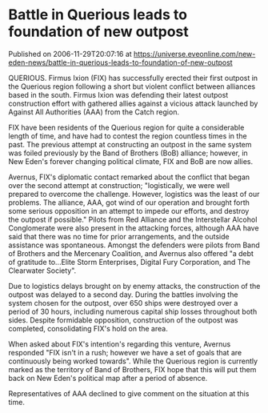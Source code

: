 # Battle in Querious leads to foundation of new outpost
Published on 2006-11-29T20:07:16 at https://universe.eveonline.com/new-eden-news/battle-in-querious-leads-to-foundation-of-new-outpost

QUERIOUS. Firmus Ixion (FIX) has successfully erected their first outpost in the Querious region following a short but violent conflict between alliances based in the south. Firmus Ixion was defending their latest outpost construction effort with gathered allies against a vicious attack launched by Against All Authorities (AAA) from the Catch region. 

FIX have been residents of the Querious region for quite a considerable length of time, and have had to contest the region countless times in the past. The previous attempt at constructing an outpost in the same system was foiled previously by the Band of Brothers (BoB) alliance; however, in New Eden's forever changing political climate, FIX and BoB are now allies. 

Avernus, FIX's diplomatic contact remarked about the conflict that began over the second attempt at construction; "logistically, we were well prepared to overcome the challenge. However, logistics was the least of our problems. The alliance, AAA, got wind of our operation and brought forth some serious opposition in an attempt to impede our efforts, and destroy the outpost if possible." Pilots from Red Alliance and the Interstellar Alcohol Conglomerate were also present in the attacking forces, although AAA have said that there was no time for prior arrangements, and the outside assistance was spontaneous. Amongst the defenders were pilots from Band of Brothers and the Mercenary Coalition, and Avernus also offered "a debt of gratitude to...Elite Storm Enterprises, Digital Fury Corporation, and The Clearwater Society". 

Due to logistics delays brought on by enemy attacks, the construction of the outpost was delayed to a second day. During the battles involving the system chosen for the outpost, over 650 ships were destroyed over a period of 30 hours, including numerous capital ship losses throughout both sides. Despite formidable opposition, construction of the outpost was completed, consolidating FIX's hold on the area. 

When asked about FIX's intention's regarding this venture, Avernus responded "FIX isn't in a rush; however we have a set of goals that are continuously being worked towards". While the Querious region is currently marked as the territory of Band of Brothers, FIX hope that this will put them back on New Eden's political map after a period of absence. 

Representatives of AAA declined to give comment on the situation at this time.
